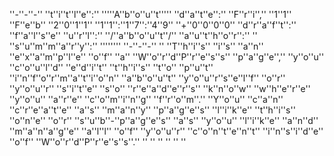 ''-''-''-''
''t''i''t''l''e'':'' '''''A''b''o''u''t'''''
''d''a''t''e'':'' ''F''r''i'','' ''1''1'' ''F''e''b'' ''2''0''1''1'' ''1''1'':''1''7'':''4''9'' ''+''0''0''0''0''
''d''r''a''f''t'':'' ''f''a''l''s''e''
''u''r''l'':'' ''/''a''b''o''u''t''/''
''a''u''t''h''o''r'':'' ''
''s''u''m''m''a''r''y'':'' ''''''''
''-''-''-''
''
''T''h''i''s'' ''i''s'' ''a''n'' ''e''x''a''m''p''l''e'' ''o''f'' ''a'' ''W''o''r''d''P''r''e''s''s'' ''p''a''g''e'','' ''y''o''u'' ''c''o''u''l''d'' ''e''d''i''t'' ''t''h''i''s'' ''t''o'' ''p''u''t'' ''i''n''f''o''r''m''a''t''i''o''n'' ''a''b''o''u''t'' ''y''o''u''r''s''e''l''f'' ''o''r'' ''y''o''u''r'' ''s''i''t''e'' ''s''o'' ''r''e''a''d''e''r''s'' ''k''n''o''w'' ''w''h''e''r''e'' ''y''o''u'' ''a''r''e'' ''c''o''m''i''n''g'' ''f''r''o''m''.'' ''Y''o''u'' ''c''a''n'' ''c''r''e''a''t''e'' ''a''s'' ''m''a''n''y'' ''p''a''g''e''s'' ''l''i''k''e'' ''t''h''i''s'' ''o''n''e'' ''o''r'' ''s''u''b''-''p''a''g''e''s'' ''a''s'' ''y''o''u'' ''l''i''k''e'' ''a''n''d'' ''m''a''n''a''g''e'' ''a''l''l'' ''o''f'' ''y''o''u''r'' ''c''o''n''t''e''n''t'' ''i''n''s''i''d''e'' ''o''f'' ''W''o''r''d''P''r''e''s''s''.''
''
''
''
''
''
''

